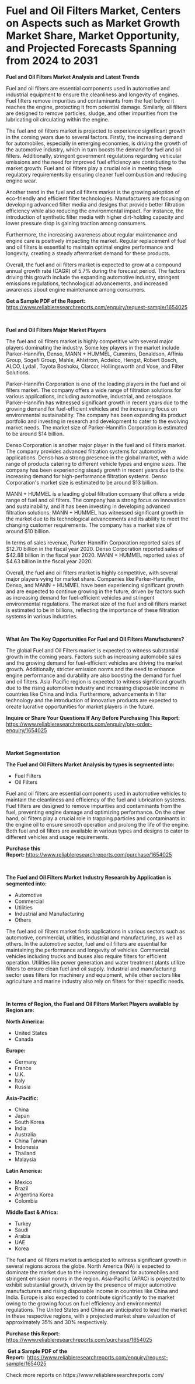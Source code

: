 <p><h1>Fuel and Oil Filters Market, Centers on Aspects such as Market Growth Market Share, Market Opportunity, and Projected Forecasts Spanning from 2024 to 2031</h1></p><p><strong>Fuel and Oil Filters Market Analysis and Latest Trends</strong></p>
<p><p>Fuel and oil filters are essential components used in automotive and industrial equipment to ensure the cleanliness and longevity of engines. Fuel filters remove impurities and contaminants from the fuel before it reaches the engine, protecting it from potential damage. Similarly, oil filters are designed to remove particles, sludge, and other impurities from the lubricating oil circulating within the engine.</p><p>The fuel and oil filters market is projected to experience significant growth in the coming years due to several factors. Firstly, the increasing demand for automobiles, especially in emerging economies, is driving the growth of the automotive industry, which in turn boosts the demand for fuel and oil filters. Additionally, stringent government regulations regarding vehicular emissions and the need for improved fuel efficiency are contributing to the market growth. Fuel and oil filters play a crucial role in meeting these regulatory requirements by ensuring cleaner fuel combustion and reducing engine wear.</p><p>Another trend in the fuel and oil filters market is the growing adoption of eco-friendly and efficient filter technologies. Manufacturers are focusing on developing advanced filter media and designs that provide better filtration efficiency while also reducing the environmental impact. For instance, the introduction of synthetic filter media with higher dirt-holding capacity and lower pressure drop is gaining traction among consumers.</p><p>Furthermore, the increasing awareness about regular maintenance and engine care is positively impacting the market. Regular replacement of fuel and oil filters is essential to maintain optimal engine performance and longevity, creating a steady aftermarket demand for these products.</p><p>Overall, the fuel and oil filters market is expected to grow at a compound annual growth rate (CAGR) of 5.7% during the forecast period. The factors driving this growth include the expanding automotive industry, stringent emissions regulations, technological advancements, and increased awareness about engine maintenance among consumers.</p></p>
<p><strong>Get a Sample PDF of the Report:&nbsp;</strong> <a href="https://www.reliableresearchreports.com/enquiry/request-sample/1654025">https://www.reliableresearchreports.com/enquiry/request-sample/1654025</a></p>
<p>&nbsp;</p>
<p><strong>Fuel and Oil Filters Major Market Players</strong></p>
<p><p>The fuel and oil filters market is highly competitive with several major players dominating the industry. Some key players in the market include Parker-Hannifin, Denso, MANN + HUMMEL, Cummins, Donaldson, Affinia Group, Sogefi Group, Mahle, Ahlstrom, Acdelco, Hengst, Robert Bosch, ALCO, Lydall, Toyota Boshoku, Clarcor, Hollingsworth and Vose, and Filter Solutions.</p><p>Parker-Hannifin Corporation is one of the leading players in the fuel and oil filters market. The company offers a wide range of filtration solutions for various applications, including automotive, industrial, and aerospace. Parker-Hannifin has witnessed significant growth in recent years due to the growing demand for fuel-efficient vehicles and the increasing focus on environmental sustainability. The company has been expanding its product portfolio and investing in research and development to cater to the evolving market needs. The market size of Parker-Hannifin Corporation is estimated to be around $14 billion.</p><p>Denso Corporation is another major player in the fuel and oil filters market. The company provides advanced filtration systems for automotive applications. Denso has a strong presence in the global market, with a wide range of products catering to different vehicle types and engine sizes. The company has been experiencing steady growth in recent years due to the increasing demand for high-performance filtration systems. Denso Corporation's market size is estimated to be around $13 billion.</p><p>MANN + HUMMEL is a leading global filtration company that offers a wide range of fuel and oil filters. The company has a strong focus on innovation and sustainability, and it has been investing in developing advanced filtration solutions. MANN + HUMMEL has witnessed significant growth in the market due to its technological advancements and its ability to meet the changing customer requirements. The company has a market size of around $10 billion.</p><p>In terms of sales revenue, Parker-Hannifin Corporation reported sales of $12.70 billion in the fiscal year 2020. Denso Corporation reported sales of $42.88 billion in the fiscal year 2020. MANN + HUMMEL reported sales of $4.63 billion in the fiscal year 2020.</p><p>Overall, the fuel and oil filters market is highly competitive, with several major players vying for market share. Companies like Parker-Hannifin, Denso, and MANN + HUMMEL have been experiencing significant growth and are expected to continue growing in the future, driven by factors such as increasing demand for fuel-efficient vehicles and stringent environmental regulations. The market size of the fuel and oil filters market is estimated to be in billions, reflecting the importance of these filtration systems in various industries.</p></p>
<p>&nbsp;</p>
<p><strong>What Are The Key Opportunities For Fuel and Oil Filters Manufacturers?</strong></p>
<p><p>The global Fuel and Oil Filters market is expected to witness substantial growth in the coming years. Factors such as increasing automobile sales and the growing demand for fuel-efficient vehicles are driving the market growth. Additionally, stricter emission norms and the need to enhance engine performance and durability are also boosting the demand for fuel and oil filters. Asia-Pacific region is expected to witness significant growth due to the rising automotive industry and increasing disposable income in countries like China and India. Furthermore, advancements in filter technology and the introduction of innovative products are expected to create lucrative opportunities for market players in the future.</p></p>
<p><strong>Inquire or Share Your Questions If Any Before Purchasing This Report:</strong> <a href="https://www.reliableresearchreports.com/enquiry/pre-order-enquiry/1654025">https://www.reliableresearchreports.com/enquiry/pre-order-enquiry/1654025</a></p>
<p>&nbsp;</p>
<p><strong>Market Segmentation</strong></p>
<p><strong>The Fuel and Oil Filters Market Analysis by types is segmented into:</strong></p>
<p><ul><li>Fuel Filters</li><li>Oil Filters</li></ul></p>
<p><p>Fuel and oil filters are essential components used in automotive vehicles to maintain the cleanliness and efficiency of the fuel and lubrication systems. Fuel filters are designed to remove impurities and contaminants from the fuel, preventing engine damage and optimizing performance. On the other hand, oil filters play a crucial role in trapping particles and contaminants in the engine oil to ensure smooth operation and prolong the life of the engine. Both fuel and oil filters are available in various types and designs to cater to different vehicles and usage requirements.</p></p>
<p><strong>Purchase this Report:&nbsp;</strong><a href="https://www.reliableresearchreports.com/purchase/1654025">https://www.reliableresearchreports.com/purchase/1654025</a></p>
<p>&nbsp;</p>
<p><strong>The Fuel and Oil Filters Market Industry Research by Application is segmented into:</strong></p>
<p><ul><li>Automotive</li><li>Commercial</li><li>Utilities</li><li>Industrial and Manufacturing</li><li>Others</li></ul></p>
<p><p>The fuel and oil filters market finds applications in various sectors such as automotive, commercial, utilities, industrial and manufacturing, as well as others. In the automotive sector, fuel and oil filters are essential for maintaining the performance and longevity of vehicles. Commercial vehicles including trucks and buses also require filters for efficient operation. Utilities like power generation and water treatment plants utilize filters to ensure clean fuel and oil supply. Industrial and manufacturing sector uses filters for machinery and equipment, while other sectors like agriculture and marine industry also rely on filters for their specific needs.</p></p>
<p>&nbsp;</p>
<p><strong>In terms of Region, the Fuel and Oil Filters Market Players available by Region are:</strong></p>
<p>
    <p> <strong> North America: </strong>
        <ul>
            <li>United States</li>
            <li>Canada</li>
        </ul>
        </p> 
    <p> <strong> Europe: </strong>
        <ul>
            <li>Germany</li>
            <li>France</li>
            <li>U.K.</li>
            <li>Italy</li>
            <li>Russia</li>
        </ul>
        </p> 
    <p> <strong> Asia-Pacific: </strong>
        <ul>
            <li>China</li>
            <li>Japan</li>
            <li>South Korea</li>
            <li>India</li>
            <li>Australia</li>
            <li>China Taiwan</li>
            <li>Indonesia</li>
            <li>Thailand</li>
            <li>Malaysia</li>
        </ul>
        </p> 
    <p> <strong> Latin America: </strong>
        <ul>
            <li>Mexico</li>
            <li>Brazil</li>
            <li>Argentina Korea</li>
            <li>Colombia</li>
        </ul>
        </p> 
    <p> <strong> Middle East & Africa: </strong>
        <ul>
            <li>Turkey</li>
            <li>Saudi</li>
            <li>Arabia</li>
            <li>UAE</li>
            <li>Korea</li>
        </ul>
    </p>
    </p>
<p><p>The fuel and oil filters market is anticipated to witness significant growth in several regions across the globe. North America (NA) is expected to dominate the market due to the increasing demand for automobiles and stringent emission norms in the region. Asia-Pacific (APAC) is projected to exhibit substantial growth, driven by the presence of major automotive manufacturers and rising disposable income in countries like China and India. Europe is also expected to contribute significantly to the market owing to the growing focus on fuel efficiency and environmental regulations. The United States and China are anticipated to lead the market in these respective regions, with a projected market share valuation of approximately 35% and 30% respectively.</p></p>
<p><strong>Purchase this Report: </strong><a href="https://www.reliableresearchreports.com/purchase/1654025">https://www.reliableresearchreports.com/purchase/1654025</a></p>
<p>&nbsp;<strong>Get a Sample PDF of the Report:&nbsp;&nbsp;</strong><a href="https://www.reliableresearchreports.com/enquiry/request-sample/1654025">https://www.reliableresearchreports.com/enquiry/request-sample/1654025</a></p>
<p><strong></strong></p>
<p>Check more reports on https://www.reliableresearchreports.com/</p>